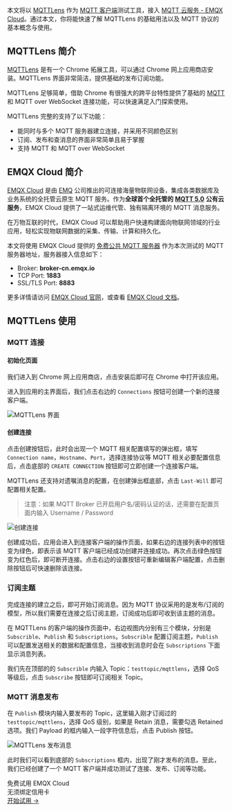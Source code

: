 本文将以 [MQTTLens](https://chrome.google.com/webstore/detail/mqttlens/hemojaaeigabkbcookmlgmdigohjobjm/related?hl=zh_cn) 作为 [MQTT 客户端](https://www.emqx.com/zh/blog/introduction-to-the-commonly-used-mqtt-client-library)测试工具，接入 [MQTT 云服务 - EMQX Cloud](https://www.emqx.com/zh/cloud)。通过本文，你将能快速了解 MQTTLens 的基础用法以及 MQTT 协议的基本概念与使用。



## MQTTLens 简介

[MQTTLens](https://chrome.google.com/webstore/detail/mqttlens/hemojaaeigabkbcookmlgmdigohjobjm/related?hl=zh_cn) 是有一个 Chrome 拓展工具，可以通过 Chrome 网上应用商店安装。MQTTLens 界面非常简洁，提供基础的发布订阅功能。

MQTTLens 足够简单，借助 Chrome 有很强大的跨平台特性提供了基础的 [MQTT](https://www.emqx.com/zh/mqtt) 和 MQTT over WebSocket 连接功能，可以快速满足入门探索使用。

MQTTLens 完整的支持了以下功能：

- 能同时与多个 MQTT 服务器建立连接，并采用不同颜色区别
- 订阅、发布和查消息的界面非常简单且易于掌握
- 支持 MQTT 和 MQTT over WebSocket



## EMQX Cloud 简介

[EMQX Cloud](https://www.emqx.com/zh/cloud) 是由 [EMQ](https://www.emqx.com/zh) 公司推出的可连接海量物联网设备，集成各类数据库及业务系统的全托管云原生 MQTT 服务。作为**全球首个全托管的** [**MQTT 5.0**](https://www.emqx.com/zh/mqtt/mqtt5) **公有云服务**，EMQX Cloud 提供了一站式运维代管、独有隔离环境的 MQTT 消息服务。

在万物互联的时代，EMQX Cloud 可以帮助用户快速构建面向物联网领域的行业应用，轻松实现物联网数据的采集、传输、计算和持久化。

本文将使用 EMQX Cloud 提供的 [免费公共 MQTT 服务器](https://www.emqx.com/zh/mqtt/public-mqtt5-broker) 作为本次测试的 MQTT 服务器地址，服务器接入信息如下：

- Broker: **broker-cn.emqx.io**
- TCP Port: **1883**
- SSL/TLS Port: **8883**

更多详情请访问 [EMQX Cloud 官网](https://www.emqx.com/zh/cloud)，或查看 [EMQX Cloud 文档](https://docs.emqx.cn/cloud/latest/)。



## MQTTLens 使用

### MQTT 连接

#### 初始化页面

我们进入到 Chrome 网上应用商店，点击安装后即可在 Chrome 中打开该应用。

进入到应用的主界面后，我们点击右边的 `Connections` 按钮可创建一个新的连接客户端。

![MQTTLens 界面](https://assets.emqx.com/images/017284bd21723e22993d75f23050348d.png)

#### 创建连接

点击创建按钮后，此时会出现一个 MQTT 相关配置填写的弹出框，填写 `Connection name`，`Hostname`、`Port`，选择连接协议等 MQTT 相关必要配置信息后，点击底部的 `CREATE CONNECTION` 按钮即可立即创建一个连接客户端。

MQTTLens 还支持对遗嘱消息的配置，在创建弹出框底部，点击 `Last-Will` 即可配置相关配置。

> 注意：如果 MQTT Broker 已开启用户名/密码认证的话，还需要在配置页面内输入 Username / Password

![创建连接](https://assets.emqx.com/images/314c56bdde5cbfc64d48813a52851929.png)

创建成功后，应用会进入到连接客户端的操作页面，如果右边的连接列表中的按钮变为绿色，即表示该 MQTT 客户端已经成功创建并连接成功。再次点击绿色按钮变为红色后，即可断开连接。点击右边的设置按钮可重新编辑客户端配置，点击删除按钮后可快速删除该连接。

### 订阅主题

完成连接的建立之后，即可开始订阅消息。因为 MQTT 协议采用的是发布/订阅的模型，所以我们需要在连接之后订阅主题，订阅成功后即可收到该主题的消息。

在 MQTTLens 的客户端的操作页面中，右边视图内分别有三个模块，分别是 `Subscrible`、`Publish` 和 `Subscriptions`。`Subscrible` 配置订阅主题，`Publish` 可以配置发送相关的数据和配置信息，当接收到消息时会在 `Subscriptions` 下面显示消息列表。

我们先在顶部的的 `Subscrible` 内输入 Topic：`testtopic/mqttlens`，选择 QoS 等级后，点击 `Subscribe` 按钮即可订阅相关 Topic。

### MQTT 消息发布

在 `Publish` 模块内输入要发布的 Topic，这里输入刚才订阅过的 `testtopic/mqttlens`，选择 QoS 级别，如果是 Retain 消息，需要勾选 Retained 选项。我们 Payload 的框内输入一段字符信息后，点击 Publish 按钮。

![MQTTLens 发布消息](https://assets.emqx.com/images/1022237564e692fa597e9236ecd81640.png)

此时我们可以看到底部的 `Subscriptions` 框内，出现了刚才发布的消息。至此，我们已经创建了一个 MQTT 客户端并成功测试了连接、发布、订阅等功能。


<section class="promotion">
    <div>
        免费试用 EMQX Cloud
        <div class="is-size-14 is-text-normal has-text-weight-normal">无须绑定信用卡</div>
    </div>
    <a href="https://www.emqx.com/zh/signup?continue=https://cloud.emqx.com/console/deployments/0?oper=new" class="button is-gradient px-5">开始试用 →</a >
</section>
